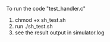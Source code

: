 To run the code "test_handler.c"
1. chmod +x sh_test.sh
2. run ./sh_test.sh
3. see the result output in simulator.log